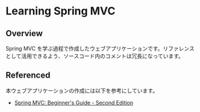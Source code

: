 Learning Spring MVC
===========

## Overview
Spring MVC を学ぶ過程で作成したウェブアプリケーションです。リファレンスとして活用できるよう、ソースコード内のコメントは冗長になっています。

## Referenced
本ウェブアプリケーションの作成には以下を参考にしています。

- [Spring MVC: Beginner's Guide - Second Edition](https://www.packtpub.com/application-development/spring-mvc-beginners-guide-second-edition)
